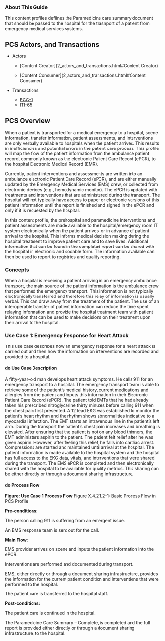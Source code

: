 
### About This Guide

This content profiles defiines the Paramedicine care summary document that should be passed to the hospital for the trasnport of a patient from emergency medical services systems. 

## PCS Actors, and Transactions

* Actors

  - [Content Creator](2_actors_and_transactions.html#Content Creator)

  - [Content Consumer](2_actors_and_transactions.html#Content Consumer)

* Transactions

  - [PCC-1](PCC-1.html)
  - [ITI-65](ITI-65.html)

## PCS Overview

When a patient is transported for a medical emergency to a hospital,
scene information, transfer information, patient assessments, and
interventions are only verbally available to hospitals when the patient
arrives. This results in inefficiencies and potential errors in the
patient care process. This profile will map the flow of the patient
information from the ambulance patient record, commonly known as the
electronic Patient Care Record (ePCR), to the hospital Electronic
Medical Record (EMR).

Currently, patient interventions and assessments are written into an
ambulance electronic Patient Care Record (ePCR), and are either manually
updated by the Emergency Medical Services (EMS) crew, or collected from
electronic devices (e.g., hemodynamic monitor). The ePCR is updated with
treatments and interventions that are administered during the transport.
The hospital will not typically have access to paper or electronic
versions of this patient information until the report is finished and
signed in the ePCR and only if it is requested by the hospital. 

In this content profile, the prehospital and paramedicine interventions and patient
assessments are made available to the hospital/emergency room IT system
electronically when the patient arrives, or in advance of patient
arrival to the hospital. This informs medical decision making during the
hospital treatment to improve patient care and to save lives. Additional
information that can be found in the completed report can be shared with
the hospital in electronic and codable form. The information available
can then be used to report to registries and quality reporting.

### Concepts

When a hospital is receiving a patient arriving in an emergency
ambulance transport, the main source of the patient information is the
ambulance crew that performed the emergency transport. This information
is not typically electronically transferred and therefore this relay of
information is usually verbal. This can draw away from the treatment of
the patient. The use of an interoperable transfer of patient information
can reduce the time spent relaying information and provide the hospital
treatment team with patient information that can be used to make
decisions on their treatment upon their arrival to the hospital.

### Use Case 1: Emergency Response for Heart Attack

This use case describes how an emergency response for a heart attack is
carried out and then how the information on interventions are recorded
and provided to a hospital.

#### do Use Case Description

A fifty-year-old man develops heart attack symptoms. He calls 911 for an
emergency transport to a hospital. The emergency transport team is able
to retrieve some of the patient’s medical history, current medications
and allergies from the patient and inputs this information in their
Electronic Patient Care Record (ePCR). The patient told EMTs that he had
already taken his prescribed nitroglycerine thirty minutes before
calling 911 when the chest pain first presented. A 12 lead EKG was
established to monitor the patient’s heart rhythm and the rhythm shows
abnormalities indicative to a myocardial infarction. The EMT starts an
intravenous line in the patient’s left arm. During the transport the
patient’s chest pain increases and breathing is elevated. After ensuring
that the patient is not on any blood thinners, the EMT administers
aspirin to the patient. The patient felt relief after he was given
aspirin. However, after feeling this relief, he falls into cardiac
arrest. Compressions are started and maintained until arrival at the
hospital. The patient information is made available to the hospital
system and the hospital has full access to the EKG data, vitals, and
interventions that were shared during the transport. The EMS ePCR is
completed and then electronically shared with the hospital to be
available for quality metrics. This sharing can be either directly or
through a document sharing infrastructure.

#### do Process Flow

**Figure: Use Case 1 Process Flow**
Figure X.4.2.1.2-1: Basic Process Flow in PCS Profile

**Pre-conditions**:

The person calling 911 is suffering from an emergent issue.

An EMS response team is sent out for the call.

**Main Flow**:

EMS provider arrives on scene and inputs the patient information into
the ePCR.

Interventions are performed and documented during transport.

EMS, either directly or through a document sharing infrastructure,
provides the information for the current patient condition and
interventions that were performed to the hospital.

The patient care is transferred to the hospital staff.

**Post-conditions:**

The patient care is continued in the hospital.

The Paramedicine Care Summary – Complete, is completed and the full
report is provided either directly or through a document sharing
infrastructure, to the hospital.

